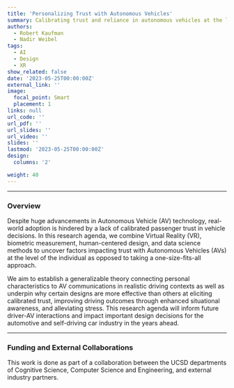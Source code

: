 ```yaml
---
title: 'Personalizing Trust with Autonomous Vehicles'
summary: Calibrating trust and reliance in autonomous vehicles at the level of the individual using a custom VR driving simulator.
authors: 
  - Robert Kaufman
  - Nadir Weibel
tags:
  - AI
  - Design
  - XR
show_related: false
date: '2023-05-25T00:00:00Z'
external_link: ''
image:
  focal_point: Smart
  placement: 1
links: null
url_code: ''
url_pdf: ''
url_slides: ''
url_video: ''
slides: ''
lastmod: '2023-05-25T00:00:00Z'
design:
  columns: '2'

weight: 40
---
```

 
------
### Overview
Despite huge advancements in Autonomous Vehicle (AV) technology, real-world adoption is hindered by a lack of calibrated passenger trust in vehicle decisions. In this research agenda, we combine Virtual Reality (VR), biometric measurement, human-centered design, and data science methods to uncover factors impacting trust with Autonomous Vehicles (AVs) at the level of the individual as opposed to taking a one-size-fits-all approach.

We aim to establish a generalizable theory connecting personal characteristics to AV communications in realistic driving contexts as well as underpin why certain designs are more effective than others at eliciting calibrated trust, improving driving outcomes through enhanced situational awareness, and alleviating stress. This research agenda will inform future driver-AV interactions and impact important design decisions for the automotive and self-driving car industry in the years ahead.

------

### Funding and External Collaborations
This work is done as part of a collaboration between the UCSD departments of Cognitive Science, Computer Science and Engineering, and external industry partners.
